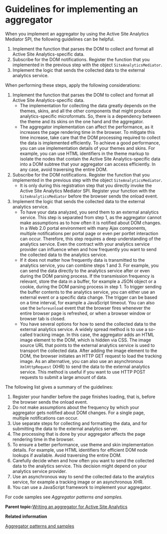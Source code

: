# Guidelines for implementing an aggregator 

When you implement an aggregator by using the Active Site Analytics Mediator SPI, the following guidelines can be helpful.

1.  Implement the function that parses the DOM to collect and format all Active Site Analytics-specific data.
2.  Subscribe for the DOM notifications. Register the function that you implemented in the previous step with the object `SiteAnalyticsMediator`.
3.  Implement the logic that sends the collected data to the external analytics service.

When performing these steps, apply the following considerations:

1.  Implement the function that parses the DOM to collect and format all Active Site Analytics-specific data.
    -   The implementation for collecting the data greatly depends on the themes, skins, and all the other components that might produce analytics-specific microformats. So, there is a dependency between the theme and its skins on the one hand and the aggregator.
    -   The aggregator implementation can affect the performance, as it increases the page rendering time in the browser. To mitigate this time increase, take care that the DOM processing required to collect the data is implemented efficiently. To achieve a good performance, you can use implementation details of your themes and skins. For example, you can use HTML identifiers in the theme markup to isolate the nodes that contain the Active Site Analytics-specific data into a DOM subtree that your aggregator can access efficiently. In any case, avoid traversing the entire DOM.
2.  Subscribe for the DOM notifications. Register the function that you implemented in the previous step with the object `SiteAnalyticsMediator`.
    -   It is only during this registration step that you directly invoke the Active Site Analytics Mediator SPI. Register your function with the `SiteAnalyticsMediator` before the browser sends the onload event.
3.  Implement the logic that sends the collected data to the external analytics service.
    -   To have your data analyzed, you send them to an external analytics service. This step is separated from step 1, as the aggregator cannot make assumptions as to how often it is notified about DOM changes. In a Web 2.0 portal environment with many Ajax components, multiple notifications per portal page or even per portlet interaction can occur. Therefore, this step requires a deep understanding of the analytics service. Even the contract with your analytics service provider can influence when and how frequently you want to send the collected data to the analytics service.
    -   If it does not matter how frequently data is transmitted to the analytics service, you can combine steps 1 and 3. For example, you can send the data directly to the analytics service after or even during the DOM parsing process. If the transmission frequency is relevant, store the data in a buffer, for example a JSON object or a cookie, during the DOM parsing process in step 1. To trigger sending the buffer contents to the analytics service, you can either use an external event or a specific data change. The trigger can be based on a time interval, for example a JavaScript timeout. You can also use the `beforeunload` event that the browser fires whenever the entire browser page is refreshed, or when a browser window or browser tab is closed.
    -   You have several options for how to send the collected data to the external analytics service. A widely spread method is to use a so-called tracking image. In this case, the aggregator adds an HTML image element to the DOM, which is hidden via CSS. The image source URL that points to the external analytics service is used to transport the collected data. After adding the image element to the DOM, the browser initiates an HTTP GET request to load the tracking image. As an alternative, you can also use an asynchronous `XmlHttpRequest` \(XHR\) to send the data to the external analytics service. This method is useful if you want to use HTTP POST requests to submit a large amount of data.

The following list gives a summary of the guidelines:

1.  Register your handler before the page finishes loading, that is, before the browser sends the onload event.
2.  Do not make assumptions about the frequency by which your aggregator gets notified about DOM changes. For a single page, multiple notifications can occur.
3.  Use separate steps for collecting and formatting the data, and for submitting the data to the external analytics server.
4.  The processing that is done by your aggregator affects the page rendering time in the browser.
5.  To ensure a better performance, use theme and skin implementation details. For example, use HTML identifiers for efficient DOM node lookups if available. Avoid traversing the entire DOM.
6.  Carefully decide when and how often you want to send the collected data to the analytics service. This decision might depend on your analytics service provider.
7.  Use an asynchronous way to send the collected data to the analytics service, for example a tracking image or an asynchronous XHR.
8.  You can use a JavaScript framework to implement your aggregator.

For code samples see *Aggregator patterns and samples.*

**Parent topic:**[Writing an aggregator for Active Site Analytics ](../admin-system/sa_asa_cust_script.md)

**Related information**  


[Aggregator patterns and samples ](../admin-system/sa_asa_aggr_xmp.md)

